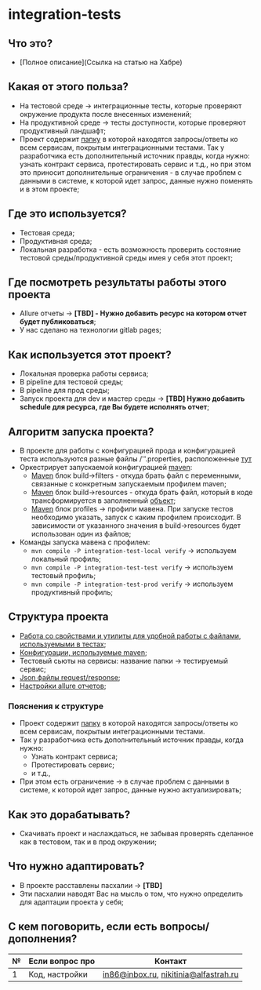 # integration-tests

## Что это?

* [Полное описание](Ссылка на статью на Хабре)

## Какая от этого польза?
* На тестовой среде -> интеграционные тесты, которые проверяют окружение продукта после внесенных изменений;
* На продуктивной среде -> тесты доступности, которые проверяют продуктивный ландшафт;
* Проект содержит [папку](/src/test/resources/json) в которой находятся запросы/ответы ко всем сервисам, покрытым
  интеграционными тестами. Так у разработчика есть дополнительный источник правды, когда нужно: узнать контракт сервиса,
  протестировать сервис и т.д., но при этом это приносит дополнительные ограничения - в случае проблем с данными в
  системе, к которой идет запрос, данные нужно поменять и в этом проекте;

## Где это используется?
* Тестовая среда;
* Продуктивная среда;
* Локальная разработка - есть возможность проверить состояние тестовой среды/продуктивной среды имея у себя этот проект;

## Где посмотреть результаты работы этого проекта
* Allure отчеты -> **[TBD] - Нужно добавить ресурс на котором отчет будет публиковаться**;
* У нас сделано на технологии gitlab pages;

## Как используется этот проект?

* Локальная проверка работы сервиса;
* В pipeline для тестовой среды;
* В pipeline для прод среды;
* Запуск проекта для dev и мастер
  среды -> **[TBD] Нужно добавить schedule для ресурса, где Вы будете исполнять отчет**;

## Алгоритм запуска проекта?

* В проекте для работы с конфигурацией прода и конфигурацией теста используются разные файлы /''.properties,
  расположенные [тут](/src/main/resources/env)
* Оркестрирует запускаемой конфигурацией [maven](pom.xml):
    * [Maven](pom.xml) блок build->filters - откуда брать файл с переменными, связанные с конкретным запускаемым
      профилем maven;
    * [Maven](pom.xml) блок build->resources - откуда брать файл, который в коде трансформируется в
      заполненный [объект](src/main/java/ru/nikitinia/integrationtests/property/PropertyWrapper.java);
    * [Maven](pom.xml) блок profiles -> профили мавена. При запуске тестов необходимо указать, запуск с каким профилем
      происходит. В зависимости от указанного значения в build->resources будет использован один из файлов;
* Команды запуска мавена с профилем:
    * `mvn compile -P integration-test-local verify` -> используем локальный профиль;
    * `mvn compile -P integration-test-test verify` -> используем тестовый профиль;
    * `mvn compile -P integration-test-prod verify` -> используем продуктивный профиль;

## Структура проекта

* [Работа со свойствами и утилиты для удобной работы с файлами, используемыми в тестах](src/main/java/ru/nikitinia/integrationtests);
* [Конфигурации, используемые maven](src/main/resources);
* Тестовый сьюты на сервисы: название папки -> тестируемый сервис;
* [Json файлы request/response](src/test/resources/json);
* [Настройки allure отчетов](src/test/resources/allure.properties);

### Пояснения к структуре

* Проект содержит [папку](/src/test/resources/json) в которой находятся запросы/ответы ко всем сервисам, покрытым
    интеграционными тестами. 
* Так у разработчика есть дополнительный источник правды, когда нужно: 
  * Узнать контракт сервиса; 
  * Протестировать сервис; 
  * и т.д., 
* При этом есть ограничение -> в случае проблем с данными в системе, к которой идет запрос, данные нужно актуализировать;

## Как это дорабатывать?

* Скачивать проект и наслаждаться, не забывая проверять сделанное как в тестовом, так и в прод окружении;

## Что нужно адаптировать?
* В проекте расставлены пасхалии -> **[TBD]**
* Эти пасхалии наводят Вас на мысль о том, что нужно определить для адаптации проекта у себя;

## С кем поговорить, если есть вопросы/дополнения?

| №   | Если вопрос про                     | Контакт                               |
|-----|-------------------------------------|---------------------------------------|
| 1   | Код, настройки                      | in86@inbox.ru, nikitinia@alfastrah.ru |
